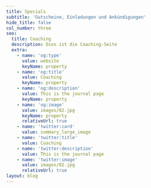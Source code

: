 ```yaml
---
title: Specials
subtitle: 'Gutscheine, Einladungen und Ankündigungen'
hide_title: false
col_number: three
seo:
  title: Coaching
  description: Dies ist die Coaching-Seite
  extra:
    - name: 'og:type'
      value: website
      keyName: property
    - name: 'og:title'
      value: Coaching
      keyName: property
    - name: 'og:description'
      value: This is the journal page
      keyName: property
    - name: 'og:image'
      value: images/02.jpg
      keyName: property
      relativeUrl: true
    - name: 'twitter:card'
      value: summary_large_image
    - name: 'twitter:title'
      value: Coaching
    - name: 'twitter:description'
      value: This is the journal page
    - name: 'twitter:image'
      value: images/02.jpg
      relativeUrl: true
layout: blog
---
```

